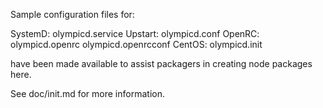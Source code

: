 Sample configuration files for:

SystemD: olympicd.service
Upstart: olympicd.conf
OpenRC:  olympicd.openrc
         olympicd.openrcconf
CentOS:  olympicd.init

have been made available to assist packagers in creating node packages here.

See doc/init.md for more information.
